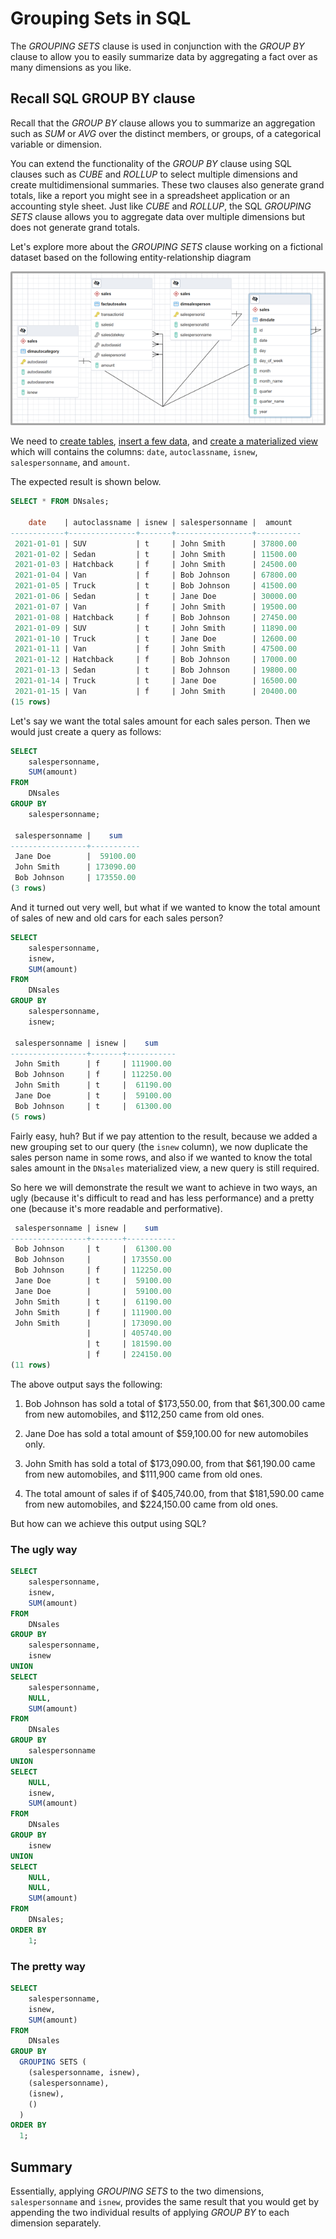 # Grouping Sets in SQL

The _GROUPING SETS_ clause is used in conjunction with the _GROUP BY_ clause to allow you to easily summarize data by aggregating a fact over as many dimensions as you like.

## Recall SQL GROUP BY clause

Recall that the _GROUP BY_ clause allows you to summarize an aggregation such as _SUM_ or _AVG_ over the distinct members, or groups, of a categorical variable or dimension.

You can extend the functionality of the _GROUP BY_ clause using SQL clauses such as _CUBE_ and _ROLLUP_ to select multiple dimensions and create multidimensional summaries. These two clauses also generate grand totals, like a report you might see in a spreadsheet application or an accounting style sheet. Just like _CUBE_ and _ROLLUP_, the SQL _GROUPING SETS_ clause allows you to aggregate data over multiple dimensions but does not generate grand totals.

Let's explore more about the _GROUPING SETS_ clause working on a fictional dataset based on the following entity-relationship diagram

![Sales ER Diagram](./assets/grouping_sets_ER_diagram.png)

We need to [create tables](./src/grouping_sets_creates_script.sql), [insert a few data](./src/grouping_sets_inserts_script.sql), and [create a materialized view](./src/grouping_sets_materialized_view.sql) which will contains the columns: `date`, `autoclassname`, `isnew`, `salespersonname`, and `amount`.

The expected result is shown below.

```sql
SELECT * FROM DNsales;

    date    | autoclassname | isnew | salespersonname |  amount  
------------+---------------+-------+-----------------+----------
 2021-01-01 | SUV           | t     | John Smith      | 37800.00
 2021-01-02 | Sedan         | t     | John Smith      | 11500.00
 2021-01-03 | Hatchback     | f     | John Smith      | 24500.00
 2021-01-04 | Van           | f     | Bob Johnson     | 67800.00
 2021-01-05 | Truck         | t     | Bob Johnson     | 41500.00
 2021-01-06 | Sedan         | t     | Jane Doe        | 30000.00
 2021-01-07 | Van           | f     | John Smith      | 19500.00
 2021-01-08 | Hatchback     | f     | Bob Johnson     | 27450.00
 2021-01-09 | SUV           | t     | John Smith      | 11890.00
 2021-01-10 | Truck         | t     | Jane Doe        | 12600.00
 2021-01-11 | Van           | f     | John Smith      | 47500.00
 2021-01-12 | Hatchback     | f     | Bob Johnson     | 17000.00
 2021-01-13 | Sedan         | t     | Bob Johnson     | 19800.00
 2021-01-14 | Truck         | t     | Jane Doe        | 16500.00
 2021-01-15 | Van           | f     | John Smith      | 20400.00
(15 rows)
```

Let's say we want the total sales amount for each sales person. Then we would just create a query as follows:

```sql
SELECT
    salespersonname,
    SUM(amount)
FROM
    DNsales
GROUP BY
    salespersonname;

 salespersonname |    sum    
-----------------+-----------
 Jane Doe        |  59100.00
 John Smith      | 173090.00
 Bob Johnson     | 173550.00
(3 rows)
```

And it turned out very well, but what if we wanted to know the total amount of sales of new and old cars for each sales person?

```sql
SELECT
    salespersonname,
    isnew,
    SUM(amount)
FROM
    DNsales
GROUP BY
    salespersonname, 
    isnew;

 salespersonname | isnew |    sum    
-----------------+-------+-----------
 John Smith      | f     | 111900.00
 Bob Johnson     | f     | 112250.00
 John Smith      | t     |  61190.00
 Jane Doe        | t     |  59100.00
 Bob Johnson     | t     |  61300.00
(5 rows)
```

Fairly easy, huh? But if we pay attention to the result, because we added a new grouping set to our query (the `isnew` column), we now duplicate the sales person name in some rows, and also if we wanted to know the total sales amount in the `DNsales` materialized view, a new query is still required.

So here we will demonstrate the result we want to achieve in two ways, an ugly (because it's difficult to read and has less performance) and a pretty one (because it's more readable and performative).

```sql
 salespersonname | isnew |    sum    
-----------------+-------+-----------
 Bob Johnson     | t     |  61300.00
 Bob Johnson     |       | 173550.00
 Bob Johnson     | f     | 112250.00
 Jane Doe        | t     |  59100.00
 Jane Doe        |       |  59100.00
 John Smith      | t     |  61190.00
 John Smith      | f     | 111900.00
 John Smith      |       | 173090.00
                 |       | 405740.00
                 | t     | 181590.00
                 | f     | 224150.00
(11 rows)
```

The above output says the following:

1. Bob Johnson has sold a total of $173,550.00, from that $61,300.00 came from new automobiles, and $112,250 came from old ones.

2. Jane Doe has sold a total amount of $59,100.00 for new automobiles only.

3. John Smith has sold a total of $173,090.00, from that $61,190.00 came from new automobiles, and $111,900 came from old ones.

4. The total amount of sales if of $405,740.00, from that $181,590.00 came from new automobiles, and $224,150.00 came from old ones.

But how can we achieve this output using SQL?

### The ugly way

```sql
SELECT
    salespersonname,
    isnew,
    SUM(amount)
FROM
    DNsales
GROUP BY
    salespersonname, 
    isnew
UNION
SELECT
    salespersonname,
    NULL,
    SUM(amount)
FROM
    DNsales
GROUP BY
    salespersonname
UNION
SELECT
    NULL,
    isnew,
    SUM(amount)
FROM
    DNsales
GROUP BY
    isnew
UNION
SELECT
    NULL,
    NULL,
    SUM(amount)
FROM
    DNsales;
ORDER BY
    1;
```

### The pretty way

```sql
SELECT
    salespersonname,
    isnew,
    SUM(amount)
FROM
    DNsales
GROUP BY
  GROUPING SETS (
    (salespersonname, isnew),
    (salespersonname),
    (isnew),
    ()
  )
ORDER BY
  1;
```

## Summary

Essentially, applying _GROUPING SETS_ to the two dimensions, `salespersonname` and `isnew`, provides the same result that you would get by appending the two individual results of applying _GROUP BY_ to each dimension separately.